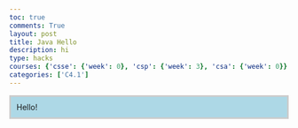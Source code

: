 ```yaml
---
toc: true
comments: True
layout: post
title: Java Hello
description: hi
type: hacks
courses: {'csse': {'week': 0}, 'csp': {'week': 3}, 'csa': {'week': 0}}
categories: ['C4.1']
---
```


<html>
    <head>
        <style>
            #output {
                background-color: #ADD8E6;
                padding: 10px;
                border: 3px solid #ccc;
                font: 25px; 
            }
        </style>
    </head>
    <body>
        <p id="data" hidden>
        </p>
        <div id="output">
            Hello!
        </div>
    </body>
</html>
